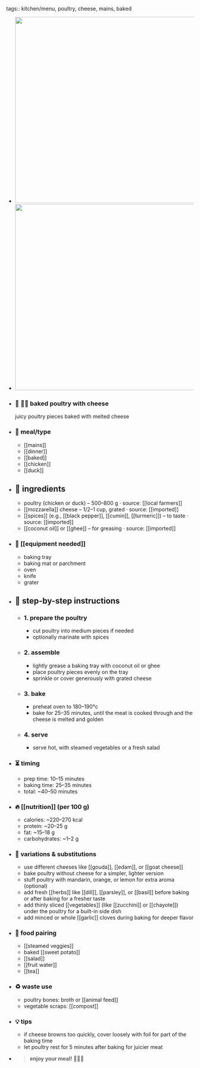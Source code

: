 tags:: kitchen/menu, poultry, cheese, mains, baked

- <img src="https://peach-geographical-bat-397.mypinata.cloud/ipfs/bafybeic5hgfkytyxnfygntf43rkeleeoh2z6gupomw64nsisshfmpjvejm" style="width:500px; height:auto;" />
- <img src="https://peach-geographical-bat-397.mypinata.cloud/ipfs/bafybeicrsxdguztlatok66zjnilw4goyrekwvr2ccfvtlyoln5s2pg2qqe" style="width:500px; height:auto;" />
- ### 🧾 🍗🧀 baked poultry with cheese
  juicy poultry pieces baked with melted cheese
- ### 🍴 meal/type
	- [[mains]]
	- [[dinner]]
	- [[baked]]
	- [[chicken]]
	- [[duck]]
- ## 🍃 ingredients
	- poultry (chicken or duck) – 500–800 g · source: [[local farmers]]
	- [[mozzarella]] cheese – 1/2–1 cup, grated · source: [[imported]]
	- [[spices]] (e.g., [[black pepper]], [[cumin]], [[turmeric]]) – to taste · source: [[imported]]
	- [[coconut oil]] or [[ghee]] – for greasing · source: [[imported]]
- ### 🔧 [[equipment needed]]
	- baking tray
	- baking mat or parchment
	- oven
	- knife
	- grater
- ## 📝 step-by-step instructions
	- ### 1. prepare the poultry
		- cut poultry into medium pieces if needed
		- optionally marinate with spices
	- ### 2. assemble
		- lightly grease a baking tray with coconut oil or ghee
		- place poultry pieces evenly on the tray
		- sprinkle or cover generously with grated cheese
	- ### 3. bake
		- preheat oven to 180–190°c
		- bake for 25–35 minutes, until the meat is cooked through and the cheese is melted and golden
	- ### 4. serve
		- serve hot, with steamed vegetables or a fresh salad
- ### ⏳ timing
	- prep time: 10–15 minutes
	- baking time: 25–35 minutes
	- total: ~40–50 minutes
- ### 🔥 [[nutrition]] (per 100 g)
	- calories: ~220–270 kcal
	- protein: ~20–25 g
	- fat: ~15–18 g
	- carbohydrates: ~1–2 g
- ### 🧪 variations & substitutions
	- use different cheeses like [[gouda]], [[edam]], or [[goat cheese]]
	- bake poultry without cheese for a simpler, lighter version
	- stuff poultry with mandarin, orange, or lemon for extra aroma (optional)
	- add fresh [[herbs]] like [[dill]], [[parsley]], or [[basil]] before baking or after baking for a fresher taste
	- add thinly sliced [[vegetables]] (like [[zucchini]] or [[chayote]]) under the poultry for a built-in side dish
	- add minced or whole [[garlic]] cloves during baking for deeper flavor
- ### 🧭 food pairing
	- [[steamed veggies]]
	- baked [[sweet potato]]
	- [[salad]]
	- [[fruit water]]
	- [[tea]]
- ### ♻️ waste use
	- poultry bones: broth or [[animal feed]]
	- vegetable scraps: [[compost]]
- ### 💡 tips
	- if cheese browns too quickly, cover loosely with foil for part of the baking time
	- let poultry rest for 5 minutes after baking for juicier meat
- > **enjoy your meal!** 🍗🧀🌿